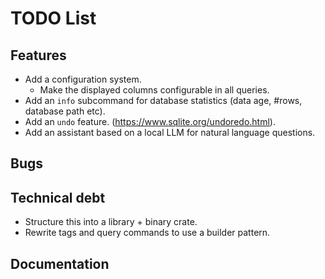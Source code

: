 # TODO List

## Features

- Add a configuration system.
    - Make the displayed columns configurable in all queries.
- Add an `info` subcommand for database statistics (data age, #rows, database path etc).
- Add an `undo` feature. (https://www.sqlite.org/undoredo.html).
- Add an assistant based on a local LLM for natural language questions.

## Bugs

## Technical debt

- Structure this into a library + binary crate.
- Rewrite tags and query commands to use a builder pattern.

## Documentation
